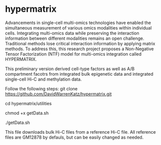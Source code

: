 # hypermatrix
 Advancements in single-cell multi-omics technologies have enabled the simultaneous measurement of various omics modalities within individual cells. Integrating multi-omics data while preserving the interaction information between different modalities remains an open challenge. Traditional methods lose critical interaction information by applying matrix methods. To address this, this research project proposes a Non-Negative Tensor Factorization (NTF) model for multi-omics integration called HYPERMATRIX. 

This preliminary version derived cell-type factors as well as A/B compartment facotrs from integrated bulk epigenetic data and integrated single-cell Hi-C and methylation data. 

Follow the following steps:
git clone https://github.com/DavidWarrenKatz/hypermatrix.git

cd hypermatrix/utilities

chmod +x getData.sh 

./getData.sh

This file downloads bulk Hi-C files from a reference Hi-C file. All reference files are GM12878 by defauls, but can be easily changed as needed.
